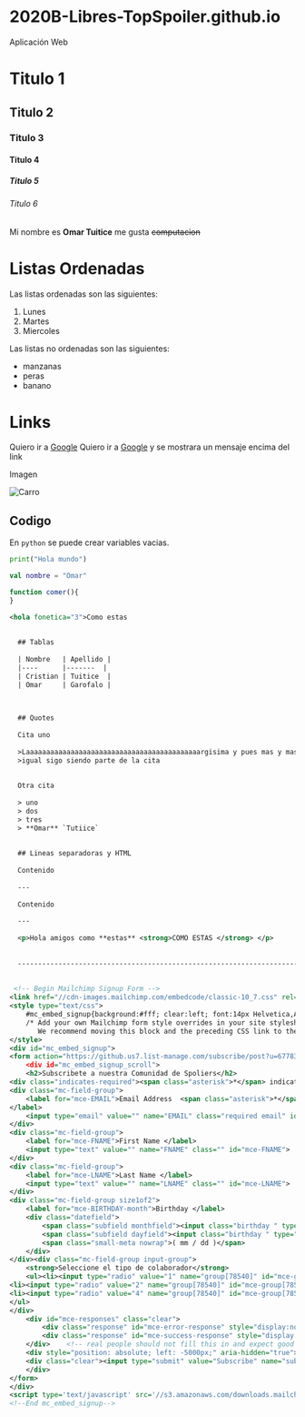 # 2020B-Libres-TopSpoiler.github.io
Aplicación Web

# Titulo 1
## Titulo 2
### Titulo 3
#### Titulo 4
##### Titulo 5
###### Titulo 6

Mi nombre es **Omar Tuitice** me gusta ~~computacion~~


# Listas Ordenadas

Las listas ordenadas son las siguientes:

1.  Lunes
1.  Martes
1.  Miercoles


Las listas no ordenadas son las siguientes:
-  manzanas
-  peras
-  banano

# Links

Quiero ir a [Google](https://www.google.com.ec/)
Quiero ir a [Google](https://www.google.com.ec/ "Me gusta el encebollado") y se mostrara un mensaje encima del link

Imagen

![Carro](https://cnet3.cbsistatic.com/img/HZ1GHqgdFgHqtw7Iokz53A4aQp8=/1092x614/2018/12/22/c6da0ecf-fe22-4c7e-b5aa-27f9ee3ef911/audi-a7-2019-lado.jpg "Este va ha ser mi carro")

## Codigo

En `python` se puede crear variables vacias.

```python
print("Hola mundo")
```

```kotlin
val nombre = "Omar"
```

```javascript
function comer(){
}
```

```xml
<hola fonetica="3">Como estas
  
  
  ## Tablas
  
  | Nombre   | Apellido |
  |----      |-------  |
  | Cristian | Tuitice  |
  | Omar     | Garofalo |

  
  
  ## Quotes
  
  Cita uno
  
  >Laaaaaaaaaaaaaaaaaaaaaaaaaaaaaaaaaaaaaaaaaaargisima y pues mas y mas
  >igual sigo siendo parte de la cita
  
  
  Otra cita
  
  > uno
  > dos
  > tres
  > **Omar** `Tutiice`
  
  
  ## Lineas separadoras y HTML
  
  Contenido
  
  ---
  
  Contenido
  
  ---
  
  <p>Hola amigos como **estas** <strong>COMO ESTAS </strong> </p>
  
  
  ---------------------------------------------------------------------------------
  
  
 <!-- Begin Mailchimp Signup Form -->
<link href="//cdn-images.mailchimp.com/embedcode/classic-10_7.css" rel="stylesheet" type="text/css">
<style type="text/css">
	#mc_embed_signup{background:#fff; clear:left; font:14px Helvetica,Arial,sans-serif; }
	/* Add your own Mailchimp form style overrides in your site stylesheet or in this style block.
	   We recommend moving this block and the preceding CSS link to the HEAD of your HTML file. */
</style>
<div id="mc_embed_signup">
<form action="https://github.us7.list-manage.com/subscribe/post?u=67783e5636badf31c51f321eb&amp;id=0f8959dde1" method="post" id="mc-embedded-subscribe-form" name="mc-embedded-subscribe-form" class="validate" target="_blank" novalidate>
    <div id="mc_embed_signup_scroll">
	<h2>Subscribete a nuestra Comunidad de Spoliers</h2>
<div class="indicates-required"><span class="asterisk">*</span> indicates required</div>
<div class="mc-field-group">
	<label for="mce-EMAIL">Email Address  <span class="asterisk">*</span>
</label>
	<input type="email" value="" name="EMAIL" class="required email" id="mce-EMAIL">
</div>
<div class="mc-field-group">
	<label for="mce-FNAME">First Name </label>
	<input type="text" value="" name="FNAME" class="" id="mce-FNAME">
</div>
<div class="mc-field-group">
	<label for="mce-LNAME">Last Name </label>
	<input type="text" value="" name="LNAME" class="" id="mce-LNAME">
</div>
<div class="mc-field-group size1of2">
	<label for="mce-BIRTHDAY-month">Birthday </label>
	<div class="datefield">
		<span class="subfield monthfield"><input class="birthday " type="text" pattern="[0-9]*" value="" placeholder="MM" size="2" maxlength="2" name="BIRTHDAY[month]" id="mce-BIRTHDAY-month"></span> / 
		<span class="subfield dayfield"><input class="birthday " type="text" pattern="[0-9]*" value="" placeholder="DD" size="2" maxlength="2" name="BIRTHDAY[day]" id="mce-BIRTHDAY-day"></span> 
		<span class="small-meta nowrap">( mm / dd )</span>
	</div>
</div><div class="mc-field-group input-group">
    <strong>Seleccione el tipo de colaborador</strong>
    <ul><li><input type="radio" value="1" name="group[78540]" id="mce-group[78540]-78540-0"><label for="mce-group[78540]-78540-0">Reyes Piratas</label></li>
<li><input type="radio" value="2" name="group[78540]" id="mce-group[78540]-78540-1"><label for="mce-group[78540]-78540-1">Yonkous</label></li>
<li><input type="radio" value="4" name="group[78540]" id="mce-group[78540]-78540-2"><label for="mce-group[78540]-78540-2">Comandantes</label></li>
</ul>
</div>
	<div id="mce-responses" class="clear">
		<div class="response" id="mce-error-response" style="display:none"></div>
		<div class="response" id="mce-success-response" style="display:none"></div>
	</div>    <!-- real people should not fill this in and expect good things - do not remove this or risk form bot signups-->
    <div style="position: absolute; left: -5000px;" aria-hidden="true"><input type="text" name="b_67783e5636badf31c51f321eb_0f8959dde1" tabindex="-1" value=""></div>
    <div class="clear"><input type="submit" value="Subscribe" name="subscribe" id="mc-embedded-subscribe" class="button"></div>
    </div>
</form>
</div>
<script type='text/javascript' src='//s3.amazonaws.com/downloads.mailchimp.com/js/mc-validate.js'></script><script type='text/javascript'>(function($) {window.fnames = new Array(); window.ftypes = new Array();fnames[0]='EMAIL';ftypes[0]='email';fnames[1]='FNAME';ftypes[1]='text';fnames[2]='LNAME';ftypes[2]='text';fnames[3]='ADDRESS';ftypes[3]='address';fnames[4]='PHONE';ftypes[4]='phone';fnames[5]='BIRTHDAY';ftypes[5]='birthday';}(jQuery));var $mcj = jQuery.noConflict(true);</script>
<!--End mc_embed_signup-->
